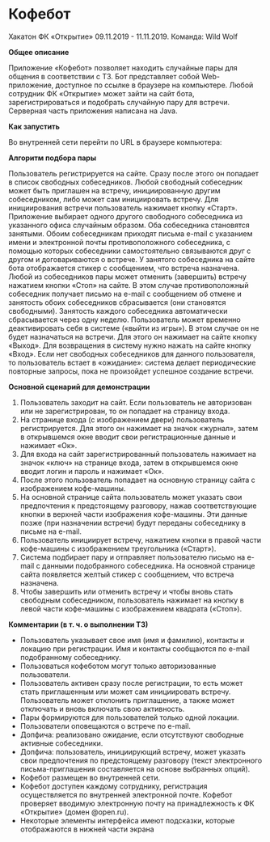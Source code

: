 # Кофебот

Хакатон ФК «Открытие» 09.11.2019 - 11.11.2019. Команда: Wild Wolf

**Общее описание**

Приложение «Кофебот» позволяет находить случайные пары для общения в соответствии с ТЗ. Бот представляет собой Web-приложение, доступное по ссылке в браузере на компьютере. Любой сотрудник ФК «Открытие» может зайти на сайт бота, зарегистрироваться и подобрать случайную пару для встречи. Серверная часть приложения написана на Java.

**Как запустить**

Во внутренней сети перейти по URL в браузере компьютера: 

**Алгоритм подбора пары**

Пользователь регистрируется на сайте. Сразу после этого он попадает в список свободных собеседников.
Любой свободный собеседник может быть приглашен на встречу, инициированную другим собеседником, либо может сам инициировать встречу. Для инициирования встречи пользователь нажимает кнопку «Старт». Приложение выбирает одного другого свободного собеседника из указанного офиса случайным образом.
Оба собеседника становятся занятыми. Обоим собеседникам приходят письма e-mail с указанием имени и электронной почты противоположного собеседника, с помощью которых собеседники самостоятельно связываются друг с другом и договариваются о встрече. У занятого собеседника на сайте бота отображается стикер с сообщением, что встреча назначена.
Любой из собеседников пары может отменить (завершить) встречу нажатием кнопки «Стоп» на сайте. В этом случае противоположный собеседник получает письмо на e-mail с сообщением об отмене и занятость обоих собеседников сбрасывается (они становятся свободными). Занятость каждого собеседника автоматически сбрасывается через одну неделю.
Пользователь может временно деактивировать себя в системе («выйти из игры»). В этом случае он не будет назначаться на встречи. Для этого он нажимает на сайте кнопку «Выход». Для возвращения в систему нужно нажать на сайте кнопку «Вход».
Если нет свободных собеседников для данного пользователя, то пользователь встает в «ожидание»: система делает периодические повторные запросы, пока не произойдет успешное создание встречи.

**Основной сценарий для демонстрации**

1. Пользователь заходит на сайт. Если пользователь не авторизован или не зарегистрирован, то он попадает на страницу входа.
2. На странице входа (с изображением двери) пользователь регистрируется. Для этого он нажимает на значок «журнал», затем в открывшемся окне вводит свои регистрационные данные и нажимает «Ок».
3. Для входа на сайт зарегистрированный пользователь нажимает на значок «ключ» на странице входа, затем в открывшемся окне вводит логин и пароль и нажимает «Ок».
4. После этого пользователь попадает на основную страницу сайта с изображением кофе-машины.
5. На основной странице сайта пользователь может указать свои предпочтения к предстоящему разговору, нажав соответствующие кнопки в верхней части изображения кофе-машины. Эти данные позже (при назначении встречи) будут переданы собеседнику в письме на e-mail.
6. Пользователь инициирует встречу, нажатием кнопки в правой части кофе-машины с изображением треугольника («Старт»).
7. Система подбирает пару и отправляет пользователю письмо на e-mail с данными подобранного собеседника. На основной странице сайта появляется желтый стикер с сообщением, что встреча назначена.
8. Чтобы завершить или отменить встречу и чтобы вновь стать свободным собеседником, пользователь нажимает на кнопку в левой части кофе-машины с изображением квадрата («Стоп»).

**Комментарии (в т. ч. о выполнении ТЗ)**

- Пользователь указывает свое имя (имя и фамилию), контакты и локацию при регистрации. Имя и контакты сообщаются по e-mail подобранному собеседнику.
- Пользоваться кофеботом могут только авторизованные пользователи.
- Пользователь активен сразу после регистрации, то есть может стать приглашенным или может сам инициировать встречу. Пользователь может отклонить приглашение, а также может отключать и вновь включать свою активность.
- Пары формируются для пользователей только одной локации.
- Пользователи оповещаются о встрече по e-mail.
- Допфича: реализовано ожидание, если отсутствуют свободные активные собеседники.
- Допфича: пользователь, инициирующий встречу, может указать свои предпочтения по предстоящему разговору (текст электронного письма-приглашения составляется на основе выбранных опций).
- Кофебот размещен во внутренней сети.
- Кофебот доступен каждому сотруднику, регистрация осуществляется по внутренней электронной почте. Кофебот проверяет вводимую электронную почту на принадлежность к ФК «Открытие» (домен @open.ru).
- Некоторые элементы интерфейса имеют подсказки, которые отображаются в нижней части экрана
